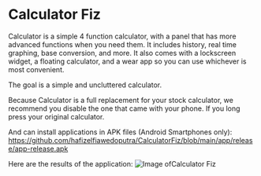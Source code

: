 # Calculator Fiz

Calculator is a simple 4 function calculator, with a panel that has more advanced functions when you need them. It includes history, real time graphing, base conversion, and more. It also comes with a lockscreen widget, a floating calculator, and a wear app so you can use whichever is most convenient.

The goal is a simple and uncluttered calculator.

Because Calculator is a full replacement for your stock calculator, we recommend you disable the one that came with your phone. If you long press your original calculator.

And can install applications in APK files (Android Smartphones only):
https://github.com/hafizelfiawedoputra/CalculatorFiz/blob/main/app/release/app-release.apk

Here are the results of the application:
![Image ofCalculator Fiz](https://drive.google.com/file/d/1InmvwoYQCH0JwdBoEKcRrP9yCVrHdwq-/view?usp=sharing)
